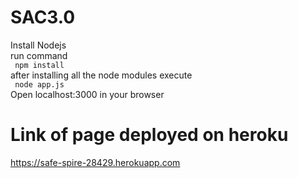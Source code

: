 # SAC3.0
Install Nodejs\
run command\
<code> npm install </code>\
after installing all the node modules execute\
<code> node app.js </code>\
Open localhost:3000 in your browser
# Link of page deployed on heroku  
https://safe-spire-28429.herokuapp.com